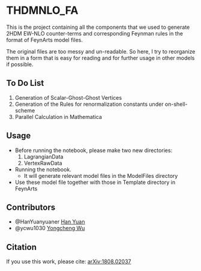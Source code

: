 # THDMNLO_FA
This is the project containing all the components that we used to generate 2HDM EW-NLO counter-terms and corresponding Feynman rules in the format of FeynArts model files. 

The original files are too messy and un-readable. So here, I try to reorganize them in a form that is easy for reading and for further usage in other models if possible. 

## To Do List
1. Generation of Scalar-Ghost-Ghost Vertices
1. Generation of the Rules for renormalization constants under on-shell-scheme
1. Parallel Calculation in Mathematica

[comment]: # (1. Encapsulation)

[comment]: # (1. As a plug-in for FR?)

## Usage
- Before running the notebook, please make two new directories:
    1. LagrangianData
    1. VertexRawData
- Running the notebook.
    - It will generate relevant model files in the ModelFiles directory
- Use these model file together with those in Template directory in FeynArts

## Contributors
- @HanYuanyuaner [Han Yuan](https://github.com/HanYuanyuaner)
- @ycwu1030 [Yongcheng Wu](https://github.com/ycwu1030)

## Citation
If you use this work, please cite: [arXiv:1808.02037](https://arxiv.org/abs/1808.02037)
